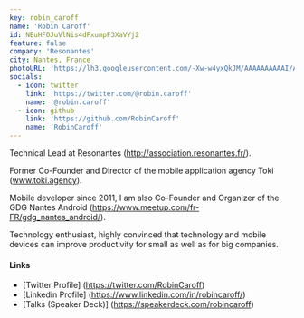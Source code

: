 ```yaml
---
key: robin_caroff
name: 'Robin Caroff'
id: NEuHFOJuVlNis4dFxumpF3XaVYj2
feature: false
company: 'Resonantes'
city: Nantes, France
photoURL: 'https://lh3.googleusercontent.com/-Xw-w4yxQkJM/AAAAAAAAAAI/AAAAAAAAAqA/5rG7YVfMr0Q/photo.jpg'
socials:
  - icon: twitter
    link: 'https://twitter.com/@robin.caroff'
    name: '@robin.caroff'
  - icon: github
    link: 'https://github.com/RobinCaroff'
    name: 'RobinCaroff'
---
```


Technical Lead at Resonantes (http://association.resonantes.fr/).

Former Co-Founder and Director of the mobile application agency Toki (www.toki.agency).

Mobile developer since 2011, I am also Co-Founder and Organizer of the GDG Nantes Android (https://www.meetup.com/fr-FR/gdg_nantes_android/).

Technology enthusiast, highly convinced that technology and mobile devices can improve productivity for small as well as for big companies.


#### Links

* [Twitter Profile] (https://twitter.com/RobinCaroff)
* [Linkedin Profile] (https://www.linkedin.com/in/robincaroff/)
* [Talks (Speaker Deck)] (https://speakerdeck.com/robincaroff)
